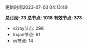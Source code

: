 更新时间2023-07-03 04:13:49

**总订阅: 73**
**总节点: 1018**
**有效节点: 373**
- v2ray节点: 298
- trojan节点: 61
- ss节点: 14
